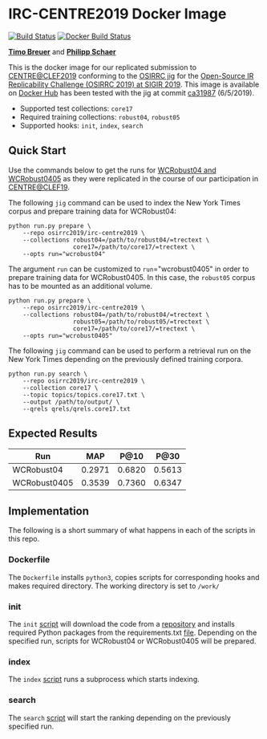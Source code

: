 # IRC-CENTRE2019 Docker Image

[![Build Status](https://travis-ci.com/osirrc/irc-centre2019-docker.svg?branch=master)](https://travis-ci.com/osirrc/irc-centre2019-docker)
[![Docker Build Status](https://img.shields.io/docker/cloud/build/osirrc2019/irc-centre2019.svg)](https://hub.docker.com/r/osirrc2019/irc-centre2019)

[**Timo Breuer**](https://github.com/breuert/) and [**Philipp Schaer**](https://github.com/phschaer/)

This is the docker image for our replicated submission to [CENTRE@CLEF2019](http://www.centre-eval.org/clef2019/) conforming to the [OSIRRC jig](https://github.com/osirrc/jig/) for the [Open-Source IR Replicability Challenge (OSIRRC 2019) at SIGIR 2019](https://osirrc.github.io/osirrc2019/).
This image is available on [Docker Hub](https://hub.docker.com/r/osirrc2019/irc-centre2019) has been tested with the jig at commit [ca31987](https://github.com/osirrc/jig/commit/ca3198704795f2b6de8b78ed7a66bbdf1dccadb1) (6/5/2019).

+ Supported test collections: `core17`
+ Required training collections: `robust04`, `robust05`
+ Supported hooks: `init`, `index`, `search`

## Quick Start

Use the commands below to get the runs for [WCRobust04 and WCRobust0405](https://trec.nist.gov/pubs/trec26/papers/WaterlooCormack-CC.pdf) as they were replicated in the course of our participation in [CENTRE@CLEF19](http://www.centre-eval.org/clef2019/). <br>

The following `jig` command can be used to index the New York Times corpus and prepare training data for WCRobust04:

```
python run.py prepare \
    --repo osirrc2019/irc-centre2019 \
    --collections robust04=/path/to/robust04/=trectext \
                  core17=/path/to/core17/=trectext \
    --opts run="wcrobust04"
```

The argument `run` can be customized to `run`="wcrobust0405" in order to prepare training data for WCRobust0405.
In this case, the `robust05` corpus has to be mounted as an additional volume.

```
python run.py prepare \
    --repo osirrc2019/irc-centre2019 \
    --collections robust04=/path/to/robust04/=trectext \
                  robust05=/path/to/robust05/=trectext \
                  core17=/path/to/core17/=trectext \
    --opts run="wcrobust0405"
```

The following `jig` command can be used to perform a retrieval run on the New York Times depending on the previously defined training corpora.

```
python run.py search \
    --repo osirrc2019/irc-centre2019 \
    --collection core17 \
    --topic topics/topics.core17.txt \
    --output /path/to/output/ \
    --qrels qrels/qrels.core17.txt
```

## Expected Results

|Run | MAP | P@10 | P@30 |
|---|---|---|---|
|WCRobust04| 0.2971| 0.6820| 0.5613|
|WCRobust0405| 0.3539| 0.7360| 0.6347|

## Implementation

The following is a short summary of what happens in each of the scripts in this repo.

### Dockerfile

The `Dockerfile` installs `python3`, copies scripts for corresponding hooks and makes required directory. The working directory is set to  `/work/`

### init

The `init` [script](init) will download the code from a [repository](https://github.com/breuert/wcrobust0405-code/) and installs required Python packages from the requirements.txt [file](https://github.com/breuert/wcrobust0405-code/blob/master/requirements.txt). Depending on the specified run, scripts for WCRobust04 or WCRobust0405 will be prepared.

### index

The `index` [script](index) runs a subprocess which starts indexing.

### search

The `search` [script](search) will start the ranking depending on the previously specified run.
